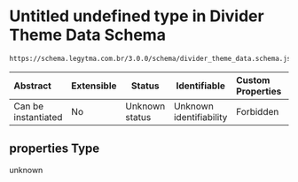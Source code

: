 # Untitled undefined type in Divider Theme Data Schema

```txt
https://schema.legytma.com.br/3.0.0/schema/divider_theme_data.schema.json#/properties
```




| Abstract            | Extensible | Status         | Identifiable            | Custom Properties | Additional Properties | Access Restrictions | Defined In                                                                                          |
| :------------------ | ---------- | -------------- | ----------------------- | :---------------- | --------------------- | ------------------- | --------------------------------------------------------------------------------------------------- |
| Can be instantiated | No         | Unknown status | Unknown identifiability | Forbidden         | Allowed               | none                | [divider_theme_data.schema.json\*](../schema/divider_theme_data.schema.json) |

## properties Type

unknown

